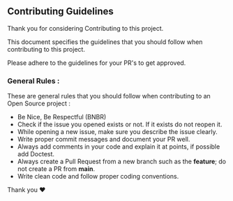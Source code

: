 ## Contributing Guidelines

 Thank you for considering Contributing to this project.
 
 This document specifies the guidelines that you should follow when contributing to this project.
 
 Please adhere to the guidelines for your PR's to get approved.

### General Rules :
These are general rules that you should  follow when contributing to an Open Source project :

- Be Nice, Be Respectful (BNBR)
- Check if the issue you opened exists or not. If it exists do not reopen it.
- While opening a new issue, make sure you describe the issue clearly.
- Write proper commit messages and document your PR well.
- Always add comments in your code and explain it at points, if possible add Doctest.
- Always create a Pull Request from a new branch such as the **feature**; do not create a PR from **main**.
- Write clean code and follow proper coding conventions.

Thank you ❤
